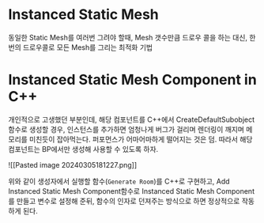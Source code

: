 # Instanced Static Mesh
동일한 Static Mesh를 여러번 그려야 할때, Mesh 갯수만큼 드로우 콜을 하는 대신, 한번의 드로우콜로 모든 Mesh를 그리는 최적화 기법

# Instanced Static Mesh Component in C++
개인적으로 고생했던 부분인데, 해당 컴포넌트를 C++에서 CreateDefaultSubobject 함수로 생성할 경우, 인스턴스를 추가하면 엄청나게 버그가 걸리며 렌더링이 깨지며 메모리를 미친듯이 잡아먹는다. 퍼포먼스가 어마어마하게 떨어지는 것은 덤. 따라서 해당 컴포넌트는 BP에서만 생성해 사용할 수 있도록 하자.

![[Pasted image 20240305181227.png]]

위와 같이 생성자에서 실행할 함수(`Generate Room`)를 C++로 구현하고, Add Instanced Static Mesh Component함수로 Instanced Static Mesh Component를 만들고 변수로 설정해 준뒤, 함수의 인자로 던져주는 방식으로 하면 정상적으로 작동하게 된다.